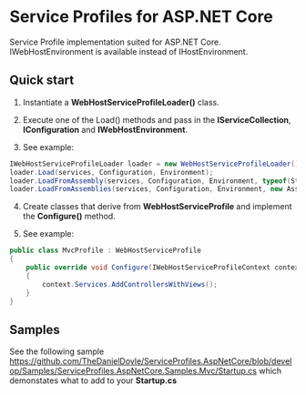 # Service Profiles for ASP.NET Core

Service Profile implementation suited for ASP.NET Core. IWebHostEnvironment is available instead of IHostEnvironment.

## Quick start

1. Instantiate a __WebHostServiceProfileLoader()__ class.

2. Execute one of the Load() methods and pass in the __IServiceCollection__, __IConfiguration__ and __IWebHostEnvironment__.

3. See example:

````csharp
IWebHostServiceProfileLoader loader = new WebHostServiceProfileLoader();
loader.Load(services, Configuration, Environment);
loader.LoadFromAssembly(services, Configuration, Environment, typeof(Startup).Assembly);
loader.LoadFromAssemblies(services, Configuration, Environment, new Assembly[] {typeof(Startup).Assembly});
````

4. Create classes that derive from __WebHostServiceProfile__ and implement the __Configure()__ method.

5. See example:

````csharp
public class MvcProfile : WebHostServiceProfile
{
    public override void Configure(IWebHostServiceProfileContext context)
    {
        context.Services.AddControllersWithViews();
    }
}
````

## Samples

See the following sample <https://github.com/TheDanielDoyle/ServiceProfiles.AspNetCore/blob/develop/Samples/ServiceProfiles.AspNetCore.Samples.Mvc/Startup.cs> which demonstates what to add to your __Startup.cs__
